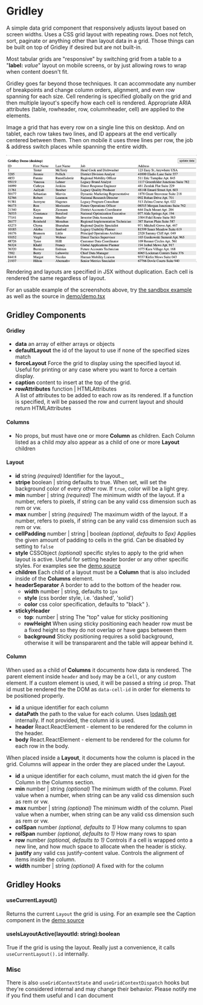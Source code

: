 # Gridley

A simple data grid component that responsively adjusts layout based on screen widths. Uses a CSS grid layout with repeating rows. Does not fetch, sort, paginate or anything other than layout data in a grid. Those things can be built on top of Gridley if desired but are not built-in.

Most tabular grids are "responsive" by switching grid from a table to a "**label:** _value_" layout on mobile screens, or by just allowing rows to wrap when content doesn't fit.

Gridley goes far beyond those techniques. It can accommodate any number of breakpoints and change column orders, alignment, and even row spanning for each size. Cell rendering is specified globally on the grid and then multiple layout's specify how each cell is rendered. Appropriate ARIA attributes (table, rowheader, row, columnheader, cell) are applied to the elements.

Image a grid that has every row on a single line this on desktop. And on tablet, each row takes two lines, and ID appears at the end vertically centered between them. Then on mobile it uses three lines per row, the job & address switch places while spanning the entire width.

![screen capture](demo/screencap.gif)

Rendering and layouts are specified in JSX without duplication. Each cell is rendered the same regardless of layout.

For an usable example of the screenshots above, try [the sandbox example](https://codesandbox.io/s/gcwc97?module=/example.tsx) as well as the source in [demo/demo.tsx](demo/demo.tsx)

## Gridley Components

#### Gridley

-   **data** an array of either arrays or objects
-   **defaultLayout** the id of the layout to use if none of the specified sizes match
-   **forceLayout** Force the grid to display using the specified layout id. Useful for printing or any case where you want to force a certain display.
-   **caption** content to insert at the top of the grid.
-   **rowAttributes** function | HTMLAttributes<div> A list of attributes to be added to each row as its rendered. If a function is specified, it will be passed the row and current layout and should return HTMLAttributes

#### Columns

-   No props, but must have one or more **Column** as children. Each Column listed as a child _may_ also appear as a child of one or more **Layout** children

#### Layout

-   **id** string _(required)_ Identifier for the layout.\_
-   **stripe** boolean | string defaults to true. When set, will set the background color of every other row. If `true`, color will be a light grey.
-   **min** number | string _(required)_ The minimum width of the layout. If a number, refers to pixels, if string can be any valid css dimension such as rem or vw.
-   **max** number | string _(required)_ The maximum width of the layout. If a number, refers to pixels, if string can be any valid css dimension such as rem or vw.
-   **cellPadding** number | string | boolean _(optional, defaults to 5px)_ Applies the given amount of padding to cells in the grid. Can be disabled by setting to `false`
-   **style** CSSObject _(optional)_ specific styles to apply to the grid when layout is active. Useful for setting header border or any other specific styles. For examples see the [demo source](demo/demo.tsx)
-   **children** Each child of a layout must be a **Column** that is also included inside of the **Columns** element.
-   **headerSeparator** A border to add to the bottom of the header row.
    -   **width** number | string, defaults to `1px`
    -   **style** (css border style, i.e. 'dashed', 'solid')
    -   **color** css color specification, defaults to "black" }.
-   **stickyHeader**
    -   **top**: number | string The "top" value for sticky positioning
    -   **rowHeight** When using sticky positioning each header row must be a fixed height so they do not overlap or have gaps between them
    -   **background** Sticky positioning requires a solid background, otherwise it will be transpararent and the table will appear behind it.

#### Column

When used as a child of **Columns** it documents how data is rendered. The parent element inside `header` and `body` may be a `Cell`, or any custom element. If a custom element is used, it will be passed a string `id` prop. That id must be rendered the the DOM as `data-cell-id` in order for elements to be positioned properly.

-   **id** a unique identifier for each column
-   **dataPath** the path to the value for each column. Uses [lodash get](https://lodash.com/docs/4.17.15#get) internally. If not provided, the column id is used.
-   **header** React.ReactElement - element to be rendered for the column in the header.
-   **body** React.ReactElement - element to be rendered for the column for each row in the body.

When placed inside a **Layout**, it documents how the column is placed in the grid. Columns will appear in the order they are placed under the Layout.

-   **id** a unique identifier for each column, must match the id given for the Column in the Columns section.
-   **min** number | string _(optional)_ The minimum width of the column. Pixel value when a number, when string can be any valid css dimension such as rem or vw.
-   **max** number | string _(optional)_ The minimum width of the column. Pixel value when a number, when string can be any valid css dimension such as rem or vw.
-   **colSpan** number _(optional, defaults to 1)_ How many columns to span
-   **rolSpan** number _(optional, defaults to 1)_ How many rows to span
-   **row** number _(optional, defaults to 1)_ Controls if a cell is wrapped onto a new line, and how much space to allocate when the header is sticky.
-   **justify** any valid css justify-content value. Controls the alignment of items inside the column.
-   **width** number | string _(optional)_ A fixed with for the column

## Gridley Hooks

#### useCurrentLayout()

Returns the current `Layout` the grid is using. For an example see the Caption component in the [demo source](demo/demo.tsx)

#### useIsLayoutActive(layoutId: string):boolean

True if the grid is using the layout. Really just a convenience, it calls `useCurrentLayout().id` internally.

### Misc

There is also `useGridContextState` and `useGridContextDispatch` hooks but they're considered internal and may change their behavior. Please notify me if you find them useful and I can document
